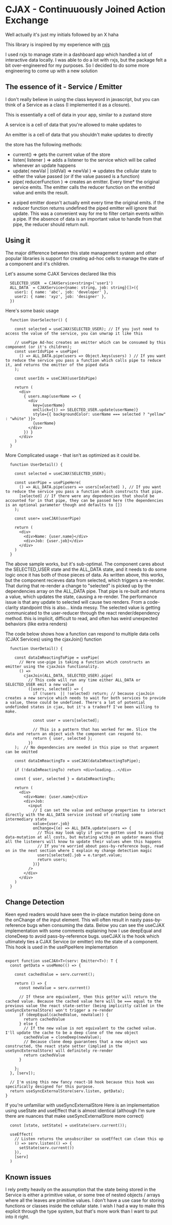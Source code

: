 # CJAX - Continuuously Joined Action Exchange

Well actually it's just my initials followed by an X haha

This library is inspired by my experience with [rxjs](https://rxjs.dev/)

I used rxjs to manage state in a dashboard app which handled a lot of interactive data locally. I was able to do a lot with rxjs, but the package felt a bit over-engineered for my purposes. So I decided to do some more engineering to come up with a new solution

## The essence of it - Service / Emitter

I don't really believe in using the class keyword in javascript, but you can think of a Service as a class (I implemented it as a closure).

This is essentially a cell of data in your app, similar to a zustand store

A service is a cell of data that you're allowed to make updates to

An emitter is a cell of data that you shouldn't make updates to directly

the store has the following methods:

- current() => gets the current value of the store
- listen( listener ) => adds a listener to the service which will be called whenever an update happens
- update( newVal | (oldVal) => newVal ) => updates the cellular state to either the value passed (or if the value passed is a function)
- pipe( reducerFunction ) => creates an emitter. Every time\* the original service emits. The emitter calls the reducer function on the emitted value and emits the result.

* a piped emitter doesn't actually emit every time the original emits. if the reducer function returns undefined the piped emitter will ignore that update. This was a convenient way for me to filter certain events within a pipe. If the absence of data is an important value to handle from that pipe, the reducer should return null.

## Using it

The major difference between this state management system and other popular libraries is support for creating ad-hoc cells to manage the state of a component and it's children.

Let's assume some CJAX Services declared like this

```
  SELECTED_USER  = CJAXService<string>('user1')
  ALL_DATA  = CJAXService<{name: string, job: string}[]>({
    user1: { name: 'abc', job: 'developer' },
    user2: { name: 'xyz', job: 'designer' },
  })
```

Here's some basic usage

```
  function UserSelector() {

    const selected = useCJAX(SELECTED_USER); // If you just need to access the value of the service, you can unwrap it like this

    // usePipe Ad-hoc creates an emitter which can be consumed by this component (or it's children);
    const userIdsPipe = usePipe(
      () => ALL_DATA.pipe(users => Object.keys(users) ) // If you want to reduce the service you pass a function which calls pipe to reduce it, and returns the emitter of the piped data
    );

    const userIds = useCJAX(userIdsPipe)

    return (
      <div>
        { users.map(userName => {
          <div
            key={userName}
            onClick={() => SELECTED_USER.update(userName)}
            style={{ backgroundColor: userName === selected ? "yellow" : "white" }}>
            {userName}
          </div>
        }) }
      </div>
    )
  }
```

More Complicated usage - that isn't as optimized as it could be.

```
  function UserDetail() {

    const selected = useCJAX(SELECTED_USER);

    const userPipe = usePipeHere(
      () => ALL_DATA.pipe(users => users[selected] ), // If you want to reduce the service you pass a function which constructs that pipe.
      [selected] // If there were any dependencies that should be accounted for in that pipe, they can be passed here (the dependencies is an optional parameter though and defaults to [])
    );

    const user= useCJAX(userPipe)

    return (
      <div>
        <div>Name: {user.name}</div>
        <div>Job: {user.job}</div>
      </div>
    )
  }
```

The above sample works, but it's sub-optimal. The component cares about the SELECTED_USER state and the ALL_DATA state, and it needs to do some logic once it has both of those pieces of data. As written above, this works, but the component recieves data from selected, which triggers a re-render. That during that re-render a change to "selected" is picked up by the dependencies array on the ALL_DATA pipe. That pipe is re-built and returns a value, which updates the state, causing a re-render.
The performance issue is that any update to selected will cause two renders.
From a code-clarity standpoint this is also... kinda messy. The selected value is getting communicated to the user-reducer through the react render/dependency method. this is implicit, difficult to read, and often has weird unexpected behaviors (like extra renders)

The code below shows how a function can respond to multiple data cells (CJAX Services) using the cjaxJoin() function

```
  function UserDetail() {

    const dataImReactingToPipe = usePipe(
      // Here use-pipe is taking a function which constructs an emitter using the cjaxJoin functionality.
      () =>
        cjaxJoin(ALL_DATA, SELECTED_USER).pipe(
          // This code will run any time either ALL_DATA or SELECTED_USER emit a new value
          ([users, selected]) => {
            if (!users  || !selected) return; // because cjaxJoin creates a new service which needs to wait for both services to provide a value, these could be undefined. There's a lot of potential undefinded states in cjax, but it's a tradeoff I've been willing to make.

            const user = users[selected];

            // This is a pattern that has worked for me. Slice the data and return an object wich the component can respond to.
            return { user, selected };
          })
    );  // No dependencies are needed in this pipe so that argument can be omitted

    const dataImReactingTo = useCJAX(dataImReactingToPipe);

    if (!dataImReactingTo) return <div>loading...</div>

    const { user, selected } = dataImReactingTo;

    return (
      <div>
        <div>Name: {user.name}</div>
        <div>Job:
          <input
            // I can set the value and onChange properties to interact directly with the ALL_DATA service instead of creating some intermediary state
            value={user.job}
            onChange={(e) => ALL_DATA.update(users => {
              // This may look ugly if you've gotten used to avoiding data-mutation at all costs, but mutating within an updator means that all the listeners will know to update their values when this happens
              // If you're worried about pass-by-reference bugs, read on in the next section where I explain my change detection magic
              users[selected].job = e.target.value;
              return users;
            })}
          />
        </div>
      </div>
    )
  }
```

## Change Detection

Keen eyed readers would have seen the in-place mutation being done on the onChange of the input element. This will often result in nasty pass-by-reference bugs when consuming the data. Below you can see the useCJAX implementation with some comments explaining how I use deepEqual and cloneDeep to avoid pass-by-reference bugs. useCJAX is the hook which ultimately ties a CJAX Service (or emitter) into the state of a component. This hook is used in the usePipeHere implementation

```

export function useCJAX<T>(serv: Emitter<T>): T {
  const getData = useMemo(() => {

    const cachedValue = serv.current();

    return () => {
      const newValue = serv.current()

      // If these are equivalent, then this getter will return the cached value. Because the cached value here will be === equal to the previous value the react state-setter (being implicitly called in the useSyncExternalStore) won't trigger a re-render
      if (deepEqual(cachedValue, newValue)) {
        return cachedValue
      } else {
        // If the new value is not equivalent to the cached value. I'll update the cache to be a deep clone of the new object
        cachedValue = cloneDeep(newValue);
        // Because clone deep guarantees that a new object was constructed, the react state setter (implied in the useSyncExternalStore) will definitely re-render
        return cachedValue
      }

    };
  }, [serv]);

  // I'm using this new fancy react-18 hook because this hook was specifically designed for this purpose.
  return useSyncExternalStore(serv.listen, getData);
}

```

If you're unfamiliar with useSyncExternalStore Here is an implementation using useState and useEffect that is almost identical (although I'm sure there are nuances that make useSyncExternalStore more correct)

```
  const [state, setState] = useState(serv.current());

  useEffect(
    // Listen returns the unsubscriber so useEffect can clean this up
    () => serv.listen(() => {
      setState(serv.current())
    }),
    [serv]
  )
```

## Known issues

I rely pretty heavily on the assumption that the state being stored in the Service is either a primitive value, or some tree of nested objects / arrays where all the leaves are primitive values. I don't have a use case for storing functions or classes inside the cellular state. I wish I had a way to make this explicit through the type system, but that's more work than I want to put into it right.
